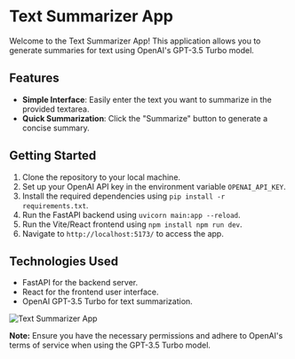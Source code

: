 # Text Summarizer App

Welcome to the Text Summarizer App! This application allows you to generate summaries for text using OpenAI's GPT-3.5 Turbo model.

## Features

- **Simple Interface**: Easily enter the text you want to summarize in the provided textarea.
- **Quick Summarization**: Click the "Summarize" button to generate a concise summary.

## Getting Started

1. Clone the repository to your local machine.
2. Set up your OpenAI API key in the environment variable `OPENAI_API_KEY`.
3. Install the required dependencies using `pip install -r requirements.txt`.
4. Run the FastAPI backend using `uvicorn main:app --reload`.
5. Run the Vite/React frontend using `npm install npm run dev`.
6. Navigate to `http://localhost:5173/` to access the app. 

## Technologies Used

- FastAPI for the backend server.
- React for the frontend user interface.
- OpenAI GPT-3.5 Turbo for text summarization.

![Text Summarizer App](https://i.imgur.com/WyUFFpB.png)


**Note:** Ensure you have the necessary permissions and adhere to OpenAI's terms of service when using the GPT-3.5 Turbo model.
